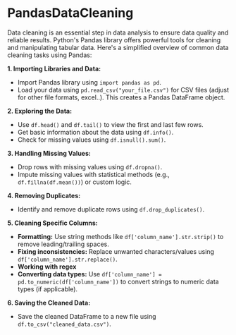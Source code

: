 # PandasDataCleaning
Data cleaning is an essential step in data analysis to ensure data quality and reliable results.
Python's Pandas library offers powerful tools for cleaning and manipulating tabular data.
Here's a simplified overview of common data cleaning tasks using Pandas:

**1. Importing Libraries and Data:**

- Import Pandas library using `import pandas as pd`.
- Load your data using `pd.read_csv("your_file.csv")` for CSV files (adjust for other file formats, excel..). This creates a Pandas DataFrame object.

**2. Exploring the Data:**

- Use `df.head()` and `df.tail()` to view the first and last few rows.
- Get basic information about the data using `df.info()`.
- Check for missing values using `df.isnull().sum()`.

**3. Handling Missing Values:**

- Drop rows with missing values using `df.dropna()`. 
- Impute missing values with statistical methods (e.g., `df.fillna(df.mean())`) or custom logic.

**4. Removing Duplicates:**

- Identify and remove duplicate rows using `df.drop_duplicates()`.

**5. Cleaning Specific Columns:**

- **Formatting:** Use string methods like `df['column_name'].str.strip()` to remove leading/trailing spaces.
- **Fixing inconsistencies:** Replace unwanted characters/values using `df['column_name'].str.replace()`.
- **Working with regex**
- **Converting data types:** Use `df['column_name'] = pd.to_numeric(df['column_name'])` to convert strings to numeric data types (if applicable).

**6. Saving the Cleaned Data:**

- Save the cleaned DataFrame to a new file using `df.to_csv("cleaned_data.csv")`.
